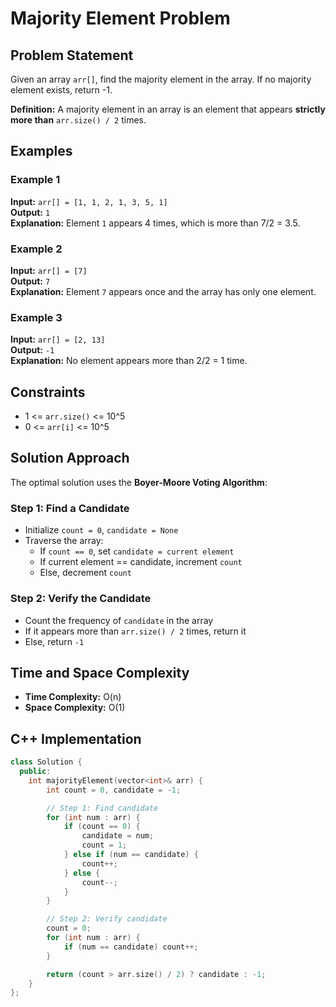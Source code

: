 # Majority Element Problem

## Problem Statement
Given an array `arr[]`, find the majority element in the array. If no majority element exists, return -1.

**Definition:** A majority element in an array is an element that appears **strictly more than** `arr.size() / 2` times.

## Examples

### Example 1
**Input:** `arr[] = [1, 1, 2, 1, 3, 5, 1]`  
**Output:** `1`  
**Explanation:** Element `1` appears 4 times, which is more than 7/2 = 3.5.

### Example 2
**Input:** `arr[] = [7]`  
**Output:** `7`  
**Explanation:** Element `7` appears once and the array has only one element.

### Example 3
**Input:** `arr[] = [2, 13]`  
**Output:** `-1`  
**Explanation:** No element appears more than 2/2 = 1 time.

## Constraints
- 1 <= `arr.size()` <= 10^5
- 0 <= `arr[i]` <= 10^5

## Solution Approach
The optimal solution uses the **Boyer-Moore Voting Algorithm**:

### Step 1: Find a Candidate
- Initialize `count = 0`, `candidate = None`
- Traverse the array:
  - If `count == 0`, set `candidate = current element`
  - If current element == candidate, increment `count`
  - Else, decrement `count`

### Step 2: Verify the Candidate
- Count the frequency of `candidate` in the array
- If it appears more than `arr.size() / 2` times, return it
- Else, return `-1`

## Time and Space Complexity
- **Time Complexity:** O(n)
- **Space Complexity:** O(1)

## C++ Implementation
```cpp
class Solution {
  public:
    int majorityElement(vector<int>& arr) {
        int count = 0, candidate = -1;

        // Step 1: Find candidate
        for (int num : arr) {
            if (count == 0) {
                candidate = num;
                count = 1;
            } else if (num == candidate) {
                count++;
            } else {
                count--;
            }
        }

        // Step 2: Verify candidate
        count = 0;
        for (int num : arr) {
            if (num == candidate) count++;
        }

        return (count > arr.size() / 2) ? candidate : -1;
    }
};
```

